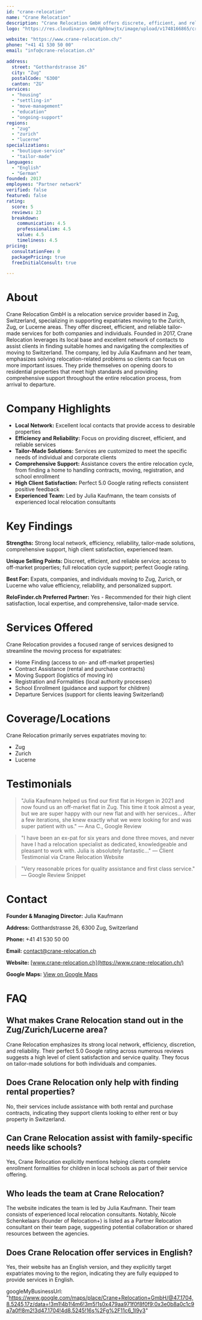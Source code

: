 ```yaml
---
id: "crane-relocation"
name: "Crane Relocation"
description: "Crane Relocation GmbH offers discrete, efficient, and reliable relocation services for expats in Zug, Zurich, and Lucerne. Perfect 5.0/5 Google rating."
logo: "https://res.cloudinary.com/dphbnwjtx/image/upload/v1748166865/crane_logo_wqg9ds.webp"

website: "https://www.crane-relocation.ch/"
phone: "+41 41 530 50 00"
email: "info@crane-relocation.ch"

address:
  street: "Gotthardstrasse 26"
  city: "Zug"
  postalCode: "6300"
  canton: "ZG"
services:
  - "housing"
  - "settling-in"
  - "move-management"
  - "education"
  - "ongoing-support"
regions:
  - "zug"
  - "zurich"
  - "lucerne"
specializations:
  - "boutique-service"
  - "tailor-made"
languages:
  - "English"
  - "German"
founded: 2017
employees: "Partner network"
verified: false
featured: false
rating:
  score: 5
  reviews: 23
  breakdown:
    communication: 4.5
    professionalism: 4.5
    value: 4.5
    timeliness: 4.5
pricing:
  consultationFee: 0
  packagePricing: true
  freeInitialConsult: true

---
```


# About
Crane Relocation GmbH is a relocation service provider based in Zug, Switzerland, specializing in supporting expatriates moving to the Zurich, Zug, or Lucerne areas. They offer discreet, efficient, and reliable tailor-made services for both companies and individuals. Founded in 2017, Crane Relocation leverages its local base and excellent network of contacts to assist clients in finding suitable homes and navigating the complexities of moving to Switzerland. The company, led by Julia Kaufmann and her team, emphasizes solving relocation-related problems so clients can focus on more important issues. They pride themselves on opening doors to residential properties that meet high standards and providing comprehensive support throughout the entire relocation process, from arrival to departure.

# Company Highlights
- **Local Network:** Excellent local contacts that provide access to desirable properties
- **Efficiency and Reliability:** Focus on providing discreet, efficient, and reliable services
- **Tailor-Made Solutions:** Services are customized to meet the specific needs of individual and corporate clients
- **Comprehensive Support:** Assistance covers the entire relocation cycle, from finding a home to handling contracts, moving, registration, and school enrollment
- **High Client Satisfaction:** Perfect 5.0 Google rating reflects consistent positive feedback
- **Experienced Team:** Led by Julia Kaufmann, the team consists of experienced local relocation consultants

# Key Findings
**Strengths:** Strong local network, efficiency, reliability, tailor-made solutions, comprehensive support, high client satisfaction, experienced team.

**Unique Selling Points:** Discreet, efficient, and reliable service; access to off-market properties; full relocation cycle support; perfect Google rating.

**Best For:** Expats, companies, and individuals moving to Zug, Zurich, or Lucerne who value efficiency, reliability, and personalized support.

**ReloFinder.ch Preferred Partner:** Yes - Recommended for their high client satisfaction, local expertise, and comprehensive, tailor-made service.

# Services Offered
Crane Relocation provides a focused range of services designed to streamline the moving process for expatriates:

- Home Finding (access to on- and off-market properties)
- Contract Assistance (rental and purchase contracts)
- Moving Support (logistics of moving in)
- Registration and Formalities (local authority processes)
- School Enrollment (guidance and support for children)
- Departure Services (support for clients leaving Switzerland)

# Coverage/Locations
Crane Relocation primarily serves expatriates moving to:
- Zug
- Zurich
- Lucerne

# Testimonials
> "Julia Kaufmann helped us find our first flat in Horgen in 2021 and now found us an off-market flat in Zug. This time it took almost a year, but we are super happy with our new flat and with her services... After a few iterations, she knew exactly what we were looking for and was super patient with us."
> — Ana C., Google Review

> "I have been an ex-pat for six years and done three moves, and never have I had a relocation specialist as dedicated, knowledgeable and pleasant to work with. Julia is absolutely fantastic..."
> — Client Testimonial via Crane Relocation Website

> "Very reasonable prices for quality assistance and first class service."
> — Google Review Snippet

# Contact
**Founder & Managing Director:** Julia Kaufmann

**Address:** Gotthardstrasse 26, 6300 Zug, Switzerland

**Phone:** +41 41 530 50 00

**Email:** contact@crane-relocation.ch

**Website:** [www.crane-relocation.ch](https://www.crane-relocation.ch/)

**Google Maps:** [View on Google Maps](https://www.google.com/maps/place/Crane+Relocation+GmbH/@47.1704,8.5245,17z/data=!3m1!4b1!4m6!3m5!1s0x479aa971f0f8f0f9:0x3e0b8a0c1c9a7a0f!8m2!3d47.1704!4d8.5245!16s%2Fg%2F11c6_1l9y3)

# FAQ
## What makes Crane Relocation stand out in the Zug/Zurich/Lucerne area?
Crane Relocation emphasizes its strong local network, efficiency, discretion, and reliability. Their perfect 5.0 Google rating across numerous reviews suggests a high level of client satisfaction and service quality. They focus on tailor-made solutions for both individuals and companies.

## Does Crane Relocation only help with finding rental properties?
No, their services include assistance with both rental and purchase contracts, indicating they support clients looking to either rent or buy property in Switzerland.

## Can Crane Relocation assist with family-specific needs like schools?
Yes, Crane Relocation explicitly mentions helping clients complete enrollment formalities for children in local schools as part of their service offering.

## Who leads the team at Crane Relocation?
The website indicates the team is led by Julia Kaufmann. Their team consists of experienced local relocation consultants. Notably, Nicole Schenkelaars (founder of Relocation+) is listed as a Partner Relocation consultant on their team page, suggesting potential collaboration or shared resources between the agencies.

## Does Crane Relocation offer services in English?
Yes, their website has an English version, and they explicitly target expatriates moving to the region, indicating they are fully equipped to provide services in English. 

googleMyBusinessUrl: "https://www.google.com/maps/place/Crane+Relocation+GmbH/@47.1704,8.5245,17z/data=!3m1!4b1!4m6!3m5!1s0x479aa971f0f8f0f9:0x3e0b8a0c1c9a7a0f!8m2!3d47.1704!4d8.5245!16s%2Fg%2F11c6_1l9y3" 